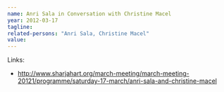 ```yaml
---
name: Anri Sala in Conversation with Christine Macel
year: 2012-03-17
tagline:
related-persons: "Anri Sala, Christine Macel"
value:
---
```


Links:
* <http://www.sharjahart.org/march-meeting/march-meeting-20121/programme/saturday-17-march/anri-sala-and-christine-macel>
